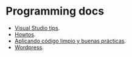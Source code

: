 # Programming docs


- [Visual Studio tips](https://github.com/afusterm/docs/blob/master/vstips.md#visual-studio-tips).
- [Howtos](https://github.com/afusterm/docs/blob/master/howto.md#how-to).
- [Aplicando código limpio y buenas prácticas](https://github.com/afusterm/docs/blob/master/solid.md#aplicando-c%C3%B3digo-limpio-y-buenas-pr%C3%A1cticas).
- [Wordpress](https://github.com/afusterm/docs/blob/master/wordpress.md).
